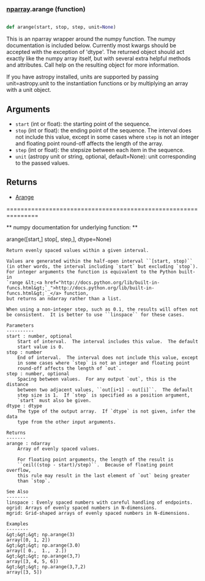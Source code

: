 ### [nparray](nparray.md).arange (function)


```py

def arange(start, stop, step, unit=None)

```



This is an nparray wrapper around the numpy function.  The
numpy documentation is included below.  Currently most kwargs
should be accepted with the exception of 'dtype'.  The returned
object should act exactly like the numpy array itself, but with
several extra helpful methods and attributes.  Call help on the
resulting object for more information.

If you have astropy installed, units are supported by passing unit=astropy.unit
to the instantiation functions or by multiplying an array with a unit object.


Arguments
------------
* `start` (int or float): the starting point of the sequence.
* `stop` (int or float): the ending point of the sequence.  The interval
does not include this value, except in some cases where `step` is not an
integer and floating point round-off affects the length of the array.
* `step` (int or float): the stepsize between each item in the sequence.
* `unit` (astropy unit or string, optional, default=None): unit
corresponding to the passed values.

Returns
-----------
* [Arange](Arange.md)


===============================================================

** numpy documentation for underlying function: **

arange([start,] stop[, step,], dtype=None)

    Return evenly spaced values within a given interval.

    Values are generated within the half-open interval ``[start, stop)``
    (in other words, the interval including `start` but excluding `stop`).
    For integer arguments the function is equivalent to the Python built-in
    `range &lt;<a href="http://docs.python.org/lib/built-in-funcs.html&gt;`_">http://docs.python.org/lib/built-in-funcs.html&gt;`_</a> function,
    but returns an ndarray rather than a list.

    When using a non-integer step, such as 0.1, the results will often not
    be consistent.  It is better to use ``linspace`` for these cases.

    Parameters
    ----------
    start : number, optional
        Start of interval.  The interval includes this value.  The default
        start value is 0.
    stop : number
        End of interval.  The interval does not include this value, except
        in some cases where `step` is not an integer and floating point
        round-off affects the length of `out`.
    step : number, optional
        Spacing between values.  For any output `out`, this is the distance
        between two adjacent values, ``out[i+1] - out[i]``.  The default
        step size is 1.  If `step` is specified as a position argument,
        `start` must also be given.
    dtype : dtype
        The type of the output array.  If `dtype` is not given, infer the data
        type from the other input arguments.

    Returns
    -------
    arange : ndarray
        Array of evenly spaced values.

        For floating point arguments, the length of the result is
        ``ceil((stop - start)/step)``.  Because of floating point overflow,
        this rule may result in the last element of `out` being greater
        than `stop`.

    See Also
    --------
    linspace : Evenly spaced numbers with careful handling of endpoints.
    ogrid: Arrays of evenly spaced numbers in N-dimensions.
    mgrid: Grid-shaped arrays of evenly spaced numbers in N-dimensions.

    Examples
    --------
    &gt;&gt;&gt; np.arange(3)
    array([0, 1, 2])
    &gt;&gt;&gt; np.arange(3.0)
    array([ 0.,  1.,  2.])
    &gt;&gt;&gt; np.arange(3,7)
    array([3, 4, 5, 6])
    &gt;&gt;&gt; np.arange(3,7,2)
    array([3, 5])

